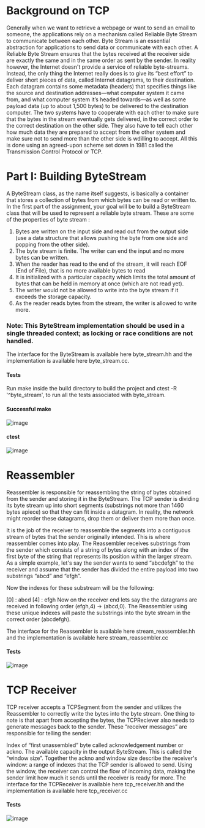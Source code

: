 # Background on TCP
Generally when we want to retrieve a webpage or want to send an email to someone, the applications rely on a mechanism called Reliable Byte Stream to communicate between each
other. Byte Stream is an essential abstraction for applications to send data or communicate with each other. A Reliable Byte Stream ensures that the bytes received at the receiver side are exactly
the same and in the same order as sent by the sender. In reality however, the Internet doesn't provide a service of reliable byte-streams. Instead, the only thing the Internet really does is to give its “best effort” to deliver short pieces of
data, called Internet datagrams, to their destination. Each datagram contains some metadata (headers) that specifies things like the source and destination addresses—what computer system it came from, and what computer system it’s headed towards—as well as some payload
data (up to about 1,500 bytes) to be delivered to the destination computer.
The two systems have to cooperate with each other to make sure that the bytes in the stream
eventually gets delivered, in the correct order to the correct destination on the other side. They
also have to tell each other how much data they are prepared to accept from the other system
and make sure not to send more than the other side is wdilling to accept. All this is done using
an agreed-upon scheme set down in 1981 called the Transmission Control Protocol or TCP.
# Part I: Building ByteStream
A ByteStream class, as the name itself suggests, is basically a container that stores a collection
of bytes from which bytes can be read or written to. In the first part of the assignment, your goal
will be to build a ByteStream class that will be used to represent a reliable byte stream.
These are some of the properties of byte stream :
1. Bytes are written on the input side and read out from the output side (use a data
structure that allows pushing the byte from one side and popping from the other side).
2. The byte stream is finite. The writer can end the input and no more bytes can be written.
3. When the reader has read to the end of the stream, it will reach EOF (End of File), that
is no more available bytes to read
4. It is initialized with a particular capacity which limits the total amount of bytes that can be held in memory at once (which are not read yet).
5. The writer would not be allowed to write into the byte stream if it exceeds the storage
capacity.
6. As the reader reads bytes from the stream, the writer is allowed to write more.
### Note: This ByteStream implementation should be used in a single threaded context; as locking or race conditions are not handled.
The interface for the ByteStream is available here byte_stream.hh and the implementation is available here byte_stream.cc.
#### Tests
Run make inside the build directory to build the project and ctest -R '^byte_stream', to run all the tests associated with byte_stream.
#### Successful make
![image](https://github.com/2021514/TCP-Receiver/assets/107923239/d41cc11c-492d-40a0-b918-25c19a978c7d)
#### ctest
![image](https://github.com/2021514/TCP-Receiver/assets/107923239/5e50d67a-a7aa-4499-bd6d-85a0e78b9ecc)
# Reassembler
Reassembler is responsible for reassembling the string of bytes obtained from the sender and storing it in the ByteStream. The TCP sender is dividing its byte stream up into short segments (substrings not more than 1460 bytes apiece) so that they can fit inside a datagram. In reality, the network might reorder these datagrams, drop them or deliver them more than once.

It is the job of the receiver to reassemble the segments into a contiguous stream of bytes that the sender originally intended. This is where reassembler comes into play. The Reassembler receives substrings from the sender which consists of a string of bytes along with an index of the first byte of the string that represents its position within the larger stream. As a simple example, let's say the sender wants to send “abcdefgh” to the receiver and assume that the sender has divided the entire payload into two substrings “abcd” and “efgh”.

Now the indexes for these substream will be the following:

[0] : abcd
[4] : efgh
Now on the receiver end lets say the the datagrams are received in following order (efgh,4) -> (abcd,0). The Reassembler using these unique indexes will paste the substrings into the byte stream in the correct order (abcdefgh).

The interface for the Reassembler is available here stream_reassembler.hh and the implementation is available here stream_reassembler.cc
#### Tests
![image](https://github.com/2021514/TCP-Receiver/assets/107923239/412bfd00-599a-4c16-a503-bac27f409076)
# TCP Receiver
TCP receiver accepts a TCPSegment from the sender and utilizes the Reassembler to correctly write the bytes into the byte stream. One thing to note is that apart from accepting the bytes, the TCPReciever also needs to generate messages back to the sender. These “receiver messages” are responsible for telling the sender:

Index of “first unassembled” byte called acknowledgement number or ackno.
The available capacity in the output ByteStream. This is called the “window size”. Together the ackno and window size describe the receiver's window: a range of indexes that the TCP sender is allowed to send. Using the window, the receiver can control the flow of incoming data, making the sender limit how much it sends until the receiver is ready for more.
The interface for the TCPReceiver is available here tcp_receiver.hh and the implementation is available here tcp_receiver.cc
#### Tests
![image](https://github.com/2021514/TCP-Receiver/assets/107923239/0b8ab6e2-c1da-4373-8bff-c383b45584fd)
